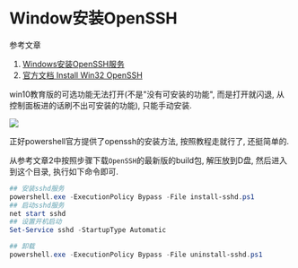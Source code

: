 # Window安装OpenSSH

参考文章

1. [Windows安装OpenSSH服务](https://www.jianshu.com/p/6e5bc39d386e)
2. [官方文档 Install Win32 OpenSSH](https://github.com/PowerShell/Win32-OpenSSH/wiki/Install-Win32-OpenSSH)

win10教育版的可选功能无法打开(不是"没有可安装的功能", 而是打开就闪退, 从控制面板进的话刷不出可安装的功能), 只能手动安装. 

![](https://gitee.com/generals-space/gitimg/raw/master/7E4D61A356D3D7A8D039668B11054E5B.png)

正好powershell官方提供了openssh的安装方法, 按照教程走就行了, 还挺简单的.

从参考文章2中按照步骤下载`OpenSSH`的最新版的build包, 解压放到D盘, 然后进入到这个目录, 执行如下命令即可.

```ps1
## 安装sshd服务
powershell.exe -ExecutionPolicy Bypass -File install-sshd.ps1
## 启动sshd服务
net start sshd
## 设置开机启动
Set-Service sshd -StartupType Automatic
```

```ps1
## 卸载
powershell.exe -ExecutionPolicy Bypass -File uninstall-sshd.ps1
```
